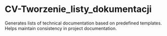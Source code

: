 ﻿# CV-Tworzenie_listy_dokumentacji

Generates lists of technical documentation based on predefined templates. Helps maintain consistency in project documentation.
